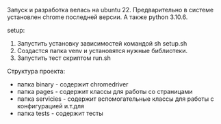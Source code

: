 Запуск и разработка велась на ubuntu 22. Предварительно в системе установлен chrome последней версии. А также python 3.10.6.

setup:

1.  Запустить установку зависимостей командой sh setup.sh
2.  Создастся папка venv и установятся нужные библиотеки.
3.  Запустить тест скриптом run.sh


Структура проекта:

- папка binary - содержит chromedriver
- папка pages - содержит классы для работы со страницами
- папка servicies - содержит вспомогательные классы для работы с конфигурацией и.т.для
- папка tests - содержит тесты


